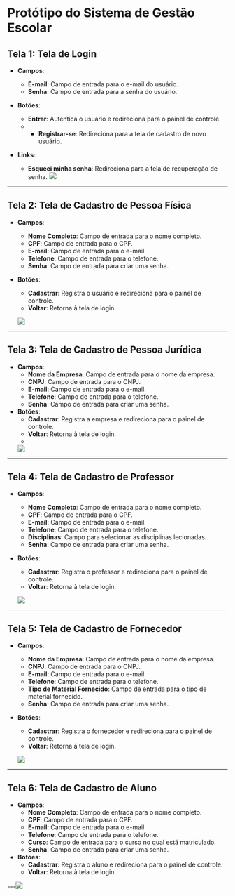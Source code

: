 # Protótipo do Sistema de Gestão Escolar

## Tela 1: Tela de Login

- **Campos**:
  - **E-mail**: Campo de entrada para o e-mail do usuário.
  - **Senha**: Campo de entrada para a senha do usuário.
- **Botões**:
  - **Entrar**: Autentica o usuário e redireciona para o painel de controle.
  - - **Registrar-se**: Redireciona para a tela de cadastro de novo usuário.
 
- **Links**:
   - **Esqueci minha senha**: Redireciona para a tela de recuperação de senha.
![](https://github.com/danielbc87/Projeto-Senac/blob/danielbc87-patch-1/Tela%20Login.jpg)
---

## Tela 2: Tela de Cadastro de Pessoa Física

- **Campos**:
  - **Nome Completo**: Campo de entrada para o nome completo.
  - **CPF**: Campo de entrada para o CPF.
  - **E-mail**: Campo de entrada para o e-mail.
  - **Telefone**: Campo de entrada para o telefone.
  - **Senha**: Campo de entrada para criar uma senha.
- **Botões**:
  - **Cadastrar**: Registra o usuário e redireciona para o painel de controle.
  - **Voltar**: Retorna à tela de login.
    
  ![](https://github.com/danielbc87/Projeto-Senac/blob/danielbc87-patch-1/Cadastro%20Pessoa%20F%C3%ADsica.jpg)
------

## Tela 3: Tela de Cadastro de Pessoa Jurídica

- **Campos**:
  - **Nome da Empresa**: Campo de entrada para o nome da empresa.
  - **CNPJ**: Campo de entrada para o CNPJ.
  - **E-mail**: Campo de entrada para o e-mail.
  - **Telefone**: Campo de entrada para o telefone.
  - **Senha**: Campo de entrada para criar uma senha.
- **Botões**:
  - **Cadastrar**: Registra a empresa e redireciona para o painel de controle.
  - **Voltar**: Retorna à tela de login.
  - 
  ![](https://github.com/danielbc87/Projeto-Senac/blob/danielbc87-patch-1/Cadastro%20Jur%C3%ADdica.jpg)
---

## Tela 4: Tela de Cadastro de Professor

- **Campos**:
  - **Nome Completo**: Campo de entrada para o nome completo.
  - **CPF**: Campo de entrada para o CPF.
  - **E-mail**: Campo de entrada para o e-mail.
  - **Telefone**: Campo de entrada para o telefone.
  - **Disciplinas**: Campo para selecionar as disciplinas lecionadas.
  - **Senha**: Campo de entrada para criar uma senha.
- **Botões**:
  - **Cadastrar**: Registra o professor e redireciona para o painel de controle.
  - **Voltar**: Retorna à tela de login.
    
  ![](https://github.com/danielbc87/Projeto-Senac/blob/danielbc87-patch-1/Cadastro%20Professores.jpg)
---

## Tela 5: Tela de Cadastro de Fornecedor

- **Campos**:
  - **Nome da Empresa**: Campo de entrada para o nome da empresa.
  - **CNPJ**: Campo de entrada para o CNPJ.
  - **E-mail**: Campo de entrada para o e-mail.
  - **Telefone**: Campo de entrada para o telefone.
  - **Tipo de Material Fornecido**: Campo de entrada para o tipo de material fornecido.
  - **Senha**: Campo de entrada para criar uma senha.
- **Botões**:
  - **Cadastrar**: Registra o fornecedor e redireciona para o painel de controle.
  - **Voltar**: Retorna à tela de login.
    
  ![](https://github.com/danielbc87/Projeto-Senac/blob/danielbc87-patch-1/Cadastro%20Fornecedores.jpg)
---

## Tela 6: Tela de Cadastro de Aluno

- **Campos**:
  - **Nome Completo**: Campo de entrada para o nome completo.
  - **CPF**: Campo de entrada para o CPF.
  - **E-mail**: Campo de entrada para o e-mail.
  - **Telefone**: Campo de entrada para o telefone.
  - **Curso**: Campo de entrada para o curso no qual está matriculado.
  - **Senha**: Campo de entrada para criar uma senha.
- **Botões**:
  - **Cadastrar**: Registra o aluno e redireciona para o painel de controle.
  - **Voltar**: Retorna à tela de login.

---![](https://github.com/danielbc87/Projeto-Senac/blob/danielbc87-patch-1/Cadastro_Aluno.jpg)
